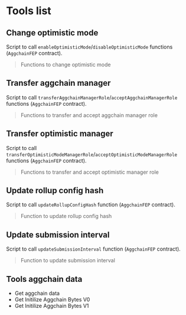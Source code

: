 # Tools list

## Change optimistic mode
Script to call `enableOptimisticMode`/`disableOptimisticMode` functions (`AggchainFEP` contract).
> Functions to change optimistic mode

## Transfer aggchain manager
Script to call `transferAggchainManagerRole`/`acceptAggchainManagerRole` functions (`AggchainFEP` contract).
> Functions to transfer and accept aggchain manager role

## Transfer optimistic manager
Script to call `transferOptimisticModeManagerRole`/`acceptOptimisticModeManagerRole` functions (`AggchainFEP` contract).
> Functions to transfer and accept optimistic manager role

## Update rollup config hash
Script to call `updateRollupConfigHash` function (`AggchainFEP` contract).
> Function to update rollup config hash

## Update submission interval
Script to call `updateSubmissionInterval` function (`AggchainFEP` contract).
> Function to update submission interval

## Tools aggchain data
- Get aggchain data
- Get Initilize Aggchain Bytes V0
- Get Initilize Aggchain Bytes V1
